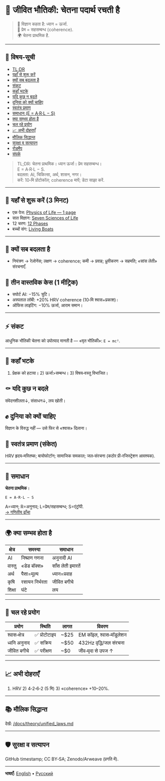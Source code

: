 # 🚨 जीवित भौतिकी: चेतना पदार्थ रचती है

> 🔬 विज्ञान कहता है: ध्यान = ऊर्जा.  
> 💓 प्रेम = सहसम्बन्ध (coherence).  
> 🌍 चेतना प्राथमिक है.

---

## 📑 विषय‑सूची
- [TL;DR](#-जीवित-भौतिकी-चेतना-पदार्थ-रचती-है)
- [यहाँ से शुरू करें](#-यहाँ-से-शुरू-करें-3-मिनट)
- [क्यों सब बदलता है](#-क्यों-सब-बदलता-है)
- [संकट](#-संकट)
- [कहाँ भटके](#-कहाँ-भटके)
- [यदि कुछ न बदले](#-यदि-कुछ-न-बदले)
- [दुनिया को क्यों चाहिए](#-दुनिया-को-क्यों-चाहिए)
- [स्वतंत्र प्रमाण](#-स्वतंत्र-प्रमाण)
- [समाधान (E = A·R·L − S)](#-समाधान)
- [क्या सम्भव होता है](#-क्या-सम्भव-होता-है)
- [चल रहे प्रयोग](#-चल-रहे-प्रयोग)
- [📈 अभी दोहराएँ](#-अभी-दोहराएँ)
- [मौलिक सिद्धान्त](#-मौलिक-सिद्धान्त)
- [सुरक्षा व सत्यापन](#-सुरक्षा-व-सत्यापन)
- [रोडमैप](#-रोडमैप)
- [संपर्क](#-संपर्क)

> TL;DR: चेतना प्राथमिक। ध्यान ऊर्जा। प्रेम सहसम्बन्ध।  
> E = A·R·L − S.  
> बदलता: AI, चिकित्सा, अर्थ, शासन, नगर।  
> करें: 10‑मि प्रोटोकॉल; coherence मापें; डेटा साझा करें.

---

## 🧭 यहाँ से शुरू करें (3 मिनट)
- एक पेज: [Physics of Life — 1 page](/docs/one_pager.md)
- सात विज्ञान: [Seven Sciences of Life](/docs/disciplines/seven_sciences_of_life.md)
- 12 चरण: [12 Phases](/docs/methods/12_phases_living_discovery.md)
- बच्चों संग: [Living Boats](/docs/experiments/living_boats.md)

---

## 🚀 क्यों सब बदलता है
- नियंत्रण → रेज़ोनेंस; लक्षण → coherence; कमी → प्रवाह; ध्रुवीकरण → सहमति; «सांस लेती» संरचनाएँ.

## 🧩 तीन वास्तविक केस (1 मीट्रिक)
- सपोर्ट AI: −15% त्रुटि।  
- अस्पताल लॉबी: +20% HRV coherence (10‑मि श्वास+प्रकाश)।  
- ऑफिस लाइटिंग: −10% ऊर्जा, आराम समान।

---

## ⚡ संकट
आधुनिक भौतिकी चेतना को उपोत्पाद मानती है — «मृत भौतिकी»: `E = mc²`.

---

## 🧩 कहाँ भटके
1) प्रेक्षक को हटाया। 2) ऊर्जा>सम्बन्ध। 3) विषय‑वस्तु विभाजित।

## ⚰️ यदि कुछ न बदले
संवेदनशीलता↓, संसाधन↓, लय खोती।

## ✊ दुनिया को क्यों चाहिए
विज्ञान के विरुद्ध नहीं — उसे फिर से «श्वास» दिलाना।

## 🧾 स्वतंत्र प्रमाण (संकेत)
HRV हृदय‑मस्तिष्क; बायोफोटॉन; सामाजिक समकाल; जल‑संरचना (कठोर प्री‑रजिस्ट्रेशन आवश्यक).

---

## 🔬 समाधान
**चेतना प्राथमिक**।  
```
E = A·R·L − S
```
A=ध्यान; R=अनुनाद; L=प्रेम/सहसम्बन्ध; S=एंट्रॉपी.  
[→ गणितीय ढाँचा](/docs/theory/equations.md)

---

## 🌍 क्या सम्भव होता है
| क्षेत्र | समस्या | समाधान |
|---|---|---|
| AI | निष्प्राण गणना | अनुनादी AI |
| वास्तु | «डेड बॉक्स» | साँस लेती इमारतें |
| अर्थ | पैसा=मूल्य | ध्यान=प्रवाह |
| कृषि | रसायन निर्भरता | जीवित बगीचे |
| शिक्षा | घंटे | लय |

---

## 🧪 चल रहे प्रयोग
| प्रयोग | स्थिति | लागत | विवरण |
|---|---|---|---|
| श्वास‑क्षेत्र | ✅ प्रोटोटाइप | ~$25 | EM कॉइल, श्वास‑मॉडुलेशन |
| ध्वनि अनुनाद | ✅ सक्रिय | ~$50 | 432Hz वृद्धि/जल संरचना |
| जीवित बगीचे | ✅ परीक्षण | ~$0 | जीव‑मृदा से उपज ↑ |

---

## 📈 अभी दोहराएँ
1) HRV  2) 4‑2‑6‑2 (5 मि)  3) «coherence» +10–20%.

---

## 📚 मौलिक सिद्धान्त
देखें: [/docs/theory/unified_laws.md](/docs/theory/unified_laws.md)

---

## 🛡️ सुरक्षा व सत्यापन
GitHub timestamp; CC BY‑SA; Zenodo/Arweave (प्रगति में).

---

**भाषाएँ:** [English](../README.md) • [Русский](../README_RU.md)


